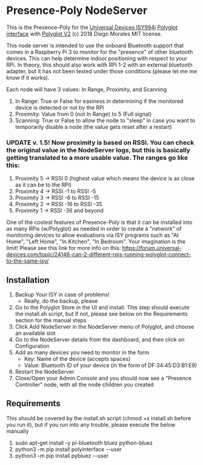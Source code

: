 # Presence-Poly NodeServer

This is the Presence-Poly for the [Universal Devices ISY994i](https://www.universal-devices.com/residential/ISY) [Polyglot interface](http://www.universal-devices.com/developers/polyglot/docs/) with  [Polyglot V2](https://github.com/Einstein42/udi-polyglotv2)
(c) 2018 Diego Morales
MIT license.

This node server is intended to use the onboard Bluetooth support that comes in a Raspberry Pi 3 to monitor for the "presence" of other bluetooth devices. This can help determine indoor positioning with respect to your RPi. In theory, this should also work with RPi 1-2 with an external bluetooth adapter, but it has not been tested under those conditions (please let me me know if it works).

Each node will have 3 values: In Range, Proximity, and Scanning

1. In Range: True or False for easiness in determining if the monitored device is detected or not by the RPi
2. Proximity: Value from 0 (not In Range) to 5 (Full signal)
3. Scanning: True or False to allow the node to "sleep" in case you want to temporarily disable a node (the value gets reset after a restart)

### UPDATE v. 1.5! Now proximity is based on RSSI. You can check the original value in the NodeServer logs, but this is basically getting translated to a more usable value. The ranges go like this:

1. Proximity 5 -> RSSI 0 (highest value which means the device is as close as it can be to the RPi)
2. Proximity 4 -> RSSI -1 to RSSI -5
3. Proximity 3 -> RSSI -6 to RSSI -15
4. Proximity 2 -> RSSI -16 to RSSI -35
5. Proximity 1 -> RSSI -36 and beyond


One of the coolest features of Presence-Poly is that it can be installed into as many RPis (w/Polyglot) as needed in order to create a "network" of monitoring devices to allow evaluations via ISY programs such as "At Home", "Left Home", "In Kitchen", "In Bedroom". Your imagination is the limit! Please see this link for more info on this: https://forum.universal-devices.com/topic/24146-can-2-different-rpis-running-polyglot-connect-to-the-same-isy/

## Installation

1. Backup Your ISY in case of problems!
   * Really, do the backup, please
2. Go to the Polyglot Store in the UI and install. This step should execute the install.sh script, but if not, please see below on the Requirements section for the manual steps
3. Click Add NodeServer in the NodeServer menu of Polyglot, and choose an available slot
4. Go to the NodeServer details from the dashboard, and then click on Configuration
5. Add as many devices you need to monitor in the form
    - Key: Name of the device (accepts spaces)
    - Value: Bluetooth ID of your device (in the form of DF:34:45:D3:B1:E9)
6. Restart the NodeServer
7. Close/Open your Admin Console and you should now see a "Presence Controller" node, with all the node children you created

## Requirements

This should be covered by the install.sh script (chmod +x install.sh before you run it), but if you run into any trouble, please execute the below manually

1. sudo apt-get install -y pi-bluetooth bluez python-bluez
2. python3 -m pip install polyinterface --user
3. python3 -m pip install pybluez --user
